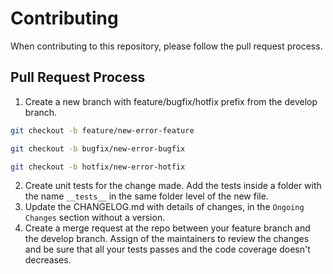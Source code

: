 # Contributing

When contributing to this repository, please follow the pull request process.

## Pull Request Process

1. Create a new branch with feature/bugfix/hotfix prefix from the develop branch.

```sh
git checkout -b feature/new-error-feature
```

```sh
git checkout -b bugfix/new-error-bugfix
```

```sh
git checkout -b hotfix/new-error-hotfix
```

2. Create unit tests for the change made. Add the tests inside a folder with the name `__tests__` in the same folder level of the new file.
3. Update the CHANGELOG.md with details of changes, in the `Ongoing Changes` section without a version.
4. Create a merge request at the repo between your feature branch and the develop branch. Assign of the maintainers to review the changes and be sure that all your tests passes and the code coverage doesn't decreases.
